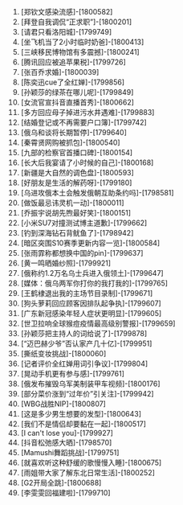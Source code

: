 
1. [郑钦文感染流感]-[1800582]
1. [拜登自我调侃“正求职”]-[1800201]
1. [请君只看洛阳城]-[1799749]
1. [坐飞机当了2小时临时奶爸]-[1800413]
1. [三峡移民博物馆有多震撼]-[1800241]
1. [腾讯回应被追苹果税]-[1799726]
1. [张百乔求婚]-[1800039]
1. [陈奕迅cue了全红婵]-[1799856]
1. [孙颖莎的绿茶在哪儿呢]-[1799849]
1. [女流官宣抖音直播首秀]-[1800662]
1. [多方回应母子掉进污水井遇难]-[1799883]
1. [结婚登记或不再需要户口簿]-[1799742]
1. [俄乌和谈将长期暂停]-[1799640]
1. [秦霄贤网购被抓包]-[1800540]
1. [九部的检察官首播口碑]-[1800154]
1. [长大后我宴请了小时候的自己]-[1800168]
1. [新疆是大自然的调色盘]-[1800593]
1. [好朋友是生活的解药呀]-[1799180]
1. [乌进攻俄本土会触发俄朝互助条约吗]-[1798581]
1. [做饭最忌讳灵机一动]-[1800011]
1. [乔振宇说胡先煦最好笑]-[1800151]
1. [小米SU7对撞测试博主道歉]-[1799662]
1. [钓到深海钻石背鱿鱼了]-[1798942]
1. [暗区突围S10赛季更新内容一览]-[1800584]
1. [张雨霏称都想换中国的pin]-[1799637]
1. [黄一鸣晒婚纱照]-[1799921]
1. [俄称约1.2万名乌士兵进入俄领土]-[1799647]
1. [媒体：俄乌两军你打你的我打我的]-[1799765]
1. [王鹤棣退出我的主场节目录制]-[1799671]
1. [狗头萝莉回应顾客因排队起争执]-[1799607]
1. [广东新冠感染年轻人症状更明显]-[1799605]
1. [世卫拉响全球猴痘疫情最高级别警报]-[1799659]
1. [孙颖莎把主持人的词给说了]-[1799878]
1. [“迈巴赫少爷”否认家产几十亿]-[1799951]
1. [撕纸变妆挑战]-[1800060]
1. [记者评价全红婵用词引争议]-[1799804]
1. [晃动手机更有参与感]-[1799761]
1. [俄发布摧毁乌军美制装甲车视频]-[1800176]
1. [部分菜价涨到“过年价”引关注]-[1799942]
1. [WBG战胜NIP]-[1800807]
1. [这是多少男生想要的发型]-[1800643]
1. [我们不是情侣却要黏在一起]-[1800517]
1. [I can't lose you]-[1799927]
1. [抖音松弛感大晒]-[1798570]
1. [Mamushi舞蹈挑战]-[1799751]
1. [就喜欢听这种舒缓的歌慢慢入睡]-[1800675]
1. [雨姐带大家了解东北日常生活]-[1800252]
1. [G2开局全跳]-[1800688]
1. [李雯雯回福建啦]-[1799710]